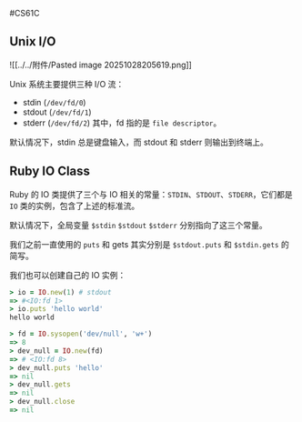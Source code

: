 #CS61C 
## Unix I/O
![[../../附件/Pasted image 20251028205619.png]]

Unix 系统主要提供三种 I/O 流：
- stdin (`/dev/fd/0`)
- stdout (`/dev/fd/1`)
- stderr (`/dev/fd/2`)
其中，fd 指的是 `file descriptor`。

默认情况下，stdin 总是键盘输入，而 stdout 和 stderr 则输出到终端上。

## Ruby IO Class 
Ruby 的 IO 类提供了三个与 IO 相关的常量：`STDIN`、`STDOUT`、`STDERR`，它们都是 `IO` 类的实例，包含了上述的标准流。

默认情况下，全局变量 `$stdin` `$stdout` `$stderr` 分别指向了这三个常量。

我们之前一直使用的 `puts` 和 gets 其实分别是 `$stdout.puts` 和 `$stdin.gets` 的简写。

我们也可以创建自己的 IO 实例：
```ruby 
> io = IO.new(1) # stdout
=> #<IO:fd 1>
> io.puts 'hello world'
hello world
```

```ruby 
> fd = IO.sysopen('dev/null', 'w+')
=> 8
> dev_null = IO.new(fd)
=> # <IO:fd 8>
> dev_null.puts 'hello'
=> nil
> dev_null.gets 
=> nil
> dev_null.close 
=> nil 
```

